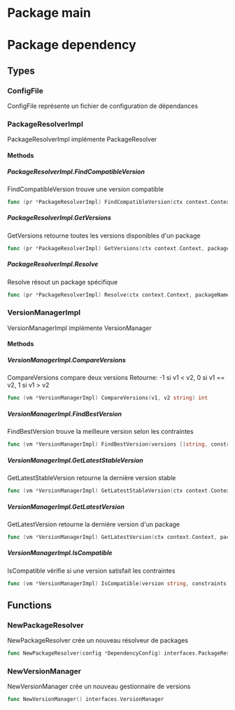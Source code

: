 # Package main

# Package dependency

## Types

### ConfigFile

ConfigFile représente un fichier de configuration de dépendances


### PackageResolverImpl

PackageResolverImpl implémente PackageResolver


#### Methods

##### PackageResolverImpl.FindCompatibleVersion

FindCompatibleVersion trouve une version compatible


```go
func (pr *PackageResolverImpl) FindCompatibleVersion(ctx context.Context, packageName string, constraints []string) (string, error)
```

##### PackageResolverImpl.GetVersions

GetVersions retourne toutes les versions disponibles d'un package


```go
func (pr *PackageResolverImpl) GetVersions(ctx context.Context, packageName string) ([]string, error)
```

##### PackageResolverImpl.Resolve

Resolve résout un package spécifique


```go
func (pr *PackageResolverImpl) Resolve(ctx context.Context, packageName, version string) (*interfaces.ResolvedPackage, error)
```

### VersionManagerImpl

VersionManagerImpl implémente VersionManager


#### Methods

##### VersionManagerImpl.CompareVersions

CompareVersions compare deux versions
Retourne: -1 si v1 < v2, 0 si v1 == v2, 1 si v1 > v2


```go
func (vm *VersionManagerImpl) CompareVersions(v1, v2 string) int
```

##### VersionManagerImpl.FindBestVersion

FindBestVersion trouve la meilleure version selon les contraintes


```go
func (vm *VersionManagerImpl) FindBestVersion(versions []string, constraints []string) (string, error)
```

##### VersionManagerImpl.GetLatestStableVersion

GetLatestStableVersion retourne la dernière version stable


```go
func (vm *VersionManagerImpl) GetLatestStableVersion(ctx context.Context, packageName string) (string, error)
```

##### VersionManagerImpl.GetLatestVersion

GetLatestVersion retourne la dernière version d'un package


```go
func (vm *VersionManagerImpl) GetLatestVersion(ctx context.Context, packageName string) (string, error)
```

##### VersionManagerImpl.IsCompatible

IsCompatible vérifie si une version satisfait les contraintes


```go
func (vm *VersionManagerImpl) IsCompatible(version string, constraints []string) bool
```

## Functions

### NewPackageResolver

NewPackageResolver crée un nouveau résolveur de packages


```go
func NewPackageResolver(config *DependencyConfig) interfaces.PackageResolver
```

### NewVersionManager

NewVersionManager crée un nouveau gestionnaire de versions


```go
func NewVersionManager() interfaces.VersionManager
```

